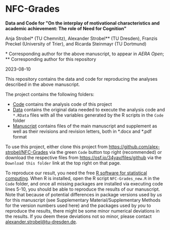 # NFC-Grades

**Data and Code for "On the interplay of motivational characteristics and academic achievement: The role of Need for Cognition"**

Anja Strobel* (TU Chemnitz), Alexander Strobel** (TU Dresden), Franzis Preckel (University of Trier), and Ricarda Steinmayr (TU Dortmund)

\* Corresponding author for the above manuscript, to appear in *AERA Open*; 
\** Corresponding author for this repository

2023-08-10

This repository contains the data and code for reproducing the analyses described in the above manuscript. 

The project contains the following folders:

- [Code](Code) contains the analysis code of this project
- [Data](Data) contains the original data needed to execute the analysis code and `*.RData` files with all the variables generated by the R scripts in the `Code` folder
- [Manuscript](Manuscript) contains files of the main manuscript and supplement as well as their revisions and revision letters, both in *.docx and *.pdf format

To use this project, either clone this project from https://github.com/alex-strobel/NFC-Grades via the green `Code` button top right (recommended) or
download the respective files from https://osf.io/34yav/files/github via the `Download this folder` link at the top right on that page.

To reproduce our result, you need the free [R software for statistical computing](https://www.r-project.org/). When R is installed, open the R script `NFC-Grades_new.R` in the `Code` folder, and once all missing packages are installed via executing code lines 5-10, you should be able to reproduce the results of our manuscript. Note that because of potential differences in package versions used by *us* for this manuscript (see Supplementary Material/Supplementary Methods for the version numbers used here) and the packages used by *you* to reproduce the results, there might be some minor numerical deviations in the results. If you deem these deviations not so minor, please contact [alexander.strobel@tu-dresden.de](mailto:alexander.strobel@tu-dresden.de).
